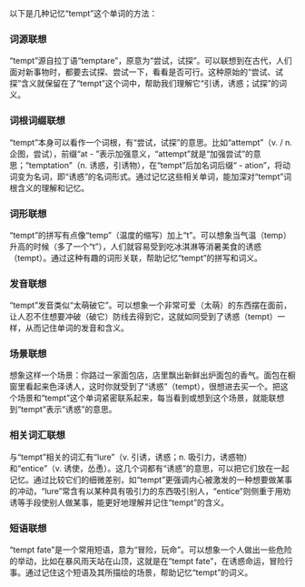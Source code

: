 以下是几种记忆“tempt”这个单词的方法：

### 词源联想
“tempt”源自拉丁语“temptare”，原意为“尝试，试探”。可以联想到在古代，人们面对新事物时，都要去试探、尝试一下，看看是否可行。这种原始的“尝试、试探”含义就保留在了“tempt”这个词中，帮助我们理解它“引诱，诱惑；试探”的词义。

### 词根词缀联想
“tempt”本身可以看作一个词根，有“尝试，试探”的意思。比如“attempt”（v. / n. 企图，尝试），前缀“at - ”表示加强意义，“attempt”就是“加强尝试”的意思；“temptation”（n. 诱惑，引诱物），在“tempt”后加名词后缀“ - ation”，将动词变为名词，即“诱惑”的名词形式。通过记忆这些相关单词，能加深对“tempt”词根含义的理解和记忆。

### 词形联想
“tempt”的拼写有点像“temp”（温度的缩写）加上“t”。可以想象当气温（temp）升高的时候（多了一个“t”），人们就容易受到吃冰淇淋等消暑美食的诱惑（tempt）。通过这种有趣的词形关联，帮助记忆“tempt”的拼写和词义。

### 发音联想
“tempt”发音类似“太萌破它”。可以想象一个非常可爱（太萌）的东西摆在面前，让人忍不住想要冲破（破它）防线去得到它，这就如同受到了诱惑（tempt）一样，从而记住单词的发音和含义。

### 场景联想
想象这样一个场景：你路过一家面包店，店里飘出新鲜出炉面包的香气。面包在橱窗里看起来色泽诱人，这时你就受到了“诱惑”（tempt），很想进去买一个。把这个场景和“tempt”这个单词紧密联系起来，每当看到或想到这个场景，就能联想到“tempt”表示“诱惑”的意思。

### 相关词汇联想
与“tempt”相关的词汇有“lure”（v. 引诱，诱惑；n. 吸引力，诱惑物）和“entice”（v. 诱使，怂恿）。这几个词都有“诱惑”的意思，可以把它们放在一起记忆。通过比较它们的细微差别，如“tempt”更强调内心被激发的一种想要做某事的冲动，“lure”常含有以某种具有吸引力的东西吸引别人，“entice”则侧重于用劝诱等手段使别人做某事，能更好地理解并记住“tempt”的含义。

### 短语联想
“tempt fate”是一个常用短语，意为“冒险，玩命”。可以想象一个人做出一些危险的举动，比如在暴风雨天站在山顶，这就是在“tempt fate”，在诱惑命运，冒险行事。通过记住这个短语及其所描绘的场景，帮助记忆“tempt”的词义。 